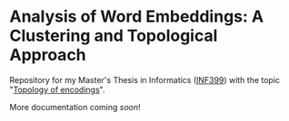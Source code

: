 # Analysis of Word Embeddings: A Clustering and Topological Approach
Repository for my Master's Thesis in Informatics ([INF399](https://www.uib.no/en/course/INF399)) with the topic "[Topology of encodings](https://www.uib.no/en/rg/ml/128703/available-masters-thesis-topics-machine-learning#topology-of-encodings)".

More documentation coming *soon*!
